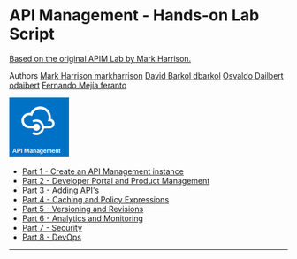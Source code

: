 # API Management - Hands-on Lab Script
[Based on the original APIM Lab by Mark Harrison.](https://github.com/markharrison/Lab_APIM) 

Authors
[Mark Harrison markharrison](http://github.com/markharrison)
[David Barkol dbarkol](https://github.com/dbarkol)
[Osvaldo Dailbert odaibert](https://github.com/odaibert)
[Fernando Mejía feranto](https://github.com/feranto)

![](Images/APIM.png)

- [Part 1 - Create an API Management instance](apimanagement-1.md)
- [Part 2 - Developer Portal and Product Management](apimanagement-2.md)
- [Part 3 - Adding API's](apimanagement-3.md)
- [Part 4 - Caching and Policy Expressions](apimanagement-4.md)
- [Part 5 - Versioning and Revisions](apimanagement-5.md)
- [Part 6 - Analytics and Monitoring](apimanagement-6.md)
- [Part 7 - Security](apimanagement-7.md)
- [Part 8 - DevOps](apimanagement-8.md)

---
